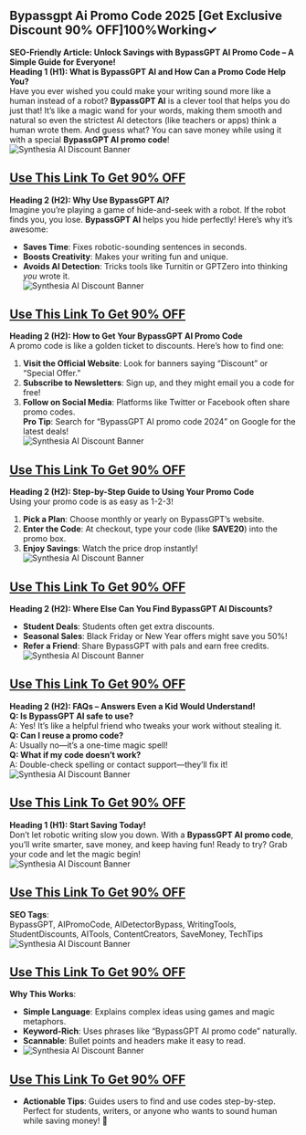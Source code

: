 ## Bypassgpt Ai Promo Code 2025 [Get Exclusive  Discount 90% OFF]100%Working✓
**SEO-Friendly Article: Unlock Savings with BypassGPT AI Promo Code – A Simple Guide for Everyone!**  
**Heading 1 (H1): What is BypassGPT AI and How Can a Promo Code Help You?**  
Have you ever wished you could make your writing sound more like a human instead of a robot? **BypassGPT AI** is a clever tool that helps you do just that! It’s like a magic wand for your words, making them smooth and natural so even the strictest AI detectors (like teachers or apps) think a human wrote them. And guess what? You can save money while using it with a special **BypassGPT AI promo code**!  
![Synthesia AI Discount Banner](https://encrypted-tbn0.gstatic.com/images?q=tbn:ANd9GcQd3YKrgdVI0Gq6PKJCFCs3aRZXTZO35cpGg7KfNFBTuxKUfkzG1evmktNs&s=10)
## [Use This Link To Get 90% OFF]( https://bypassgpt.ai/?ref=ztlkmtn )
**Heading 2 (H2): Why Use BypassGPT AI?**  
Imagine you’re playing a game of hide-and-seek with a robot. If the robot finds you, you lose. **BypassGPT AI** helps you hide perfectly! Here’s why it’s awesome:  
- **Saves Time**: Fixes robotic-sounding sentences in seconds.  
- **Boosts Creativity**: Makes your writing fun and unique.  
- **Avoids AI Detection**: Tricks tools like Turnitin or GPTZero into thinking *you* wrote it.  
![Synthesia AI Discount Banner](https://encrypted-tbn0.gstatic.com/images?q=tbn:ANd9GcQd3YKrgdVI0Gq6PKJCFCs3aRZXTZO35cpGg7KfNFBTuxKUfkzG1evmktNs&s=10)
## [Use This Link To Get 90% OFF]( https://bypassgpt.ai/?ref=ztlkmtn )
**Heading 2 (H2): How to Get Your BypassGPT AI Promo Code**  
A promo code is like a golden ticket to discounts. Here’s how to find one:  
1. **Visit the Official Website**: Look for banners saying “Discount” or “Special Offer.”  
2. **Subscribe to Newsletters**: Sign up, and they might email you a code for free!  
3. **Follow on Social Media**: Platforms like Twitter or Facebook often share promo codes.  
**Pro Tip**: Search for “BypassGPT AI promo code 2024” on Google for the latest deals!  
![Synthesia AI Discount Banner](https://encrypted-tbn0.gstatic.com/images?q=tbn:ANd9GcQd3YKrgdVI0Gq6PKJCFCs3aRZXTZO35cpGg7KfNFBTuxKUfkzG1evmktNs&s=10)
## [Use This Link To Get 90% OFF]( https://bypassgpt.ai/?ref=ztlkmtn )
**Heading 2 (H2): Step-by-Step Guide to Using Your Promo Code**  
Using your promo code is as easy as 1-2-3!  
1. **Pick a Plan**: Choose monthly or yearly on BypassGPT’s website.  
2. **Enter the Code**: At checkout, type your code (like **SAVE20**) into the promo box.  
3. **Enjoy Savings**: Watch the price drop instantly!  
![Synthesia AI Discount Banner](https://encrypted-tbn0.gstatic.com/images?q=tbn:ANd9GcQd3YKrgdVI0Gq6PKJCFCs3aRZXTZO35cpGg7KfNFBTuxKUfkzG1evmktNs&s=10)
## [Use This Link To Get 90% OFF]( https://bypassgpt.ai/?ref=ztlkmtn )
**Heading 2 (H2): Where Else Can You Find BypassGPT AI Discounts?**  
- **Student Deals**: Students often get extra discounts.  
- **Seasonal Sales**: Black Friday or New Year offers might save you 50%!  
- **Refer a Friend**: Share BypassGPT with pals and earn free credits.  
![Synthesia AI Discount Banner](https://encrypted-tbn0.gstatic.com/images?q=tbn:ANd9GcQd3YKrgdVI0Gq6PKJCFCs3aRZXTZO35cpGg7KfNFBTuxKUfkzG1evmktNs&s=10)
## [Use This Link To Get 90% OFF]( https://bypassgpt.ai/?ref=ztlkmtn )
**Heading 2 (H2): FAQs – Answers Even a Kid Would Understand!**  
**Q: Is BypassGPT AI safe to use?**  
A: Yes! It’s like a helpful friend who tweaks your work without stealing it.  
**Q: Can I reuse a promo code?**  
A: Usually no—it’s a one-time magic spell!  
**Q: What if my code doesn’t work?**  
A: Double-check spelling or contact support—they’ll fix it!  
![Synthesia AI Discount Banner](https://encrypted-tbn0.gstatic.com/images?q=tbn:ANd9GcQd3YKrgdVI0Gq6PKJCFCs3aRZXTZO35cpGg7KfNFBTuxKUfkzG1evmktNs&s=10)
## [Use This Link To Get 90% OFF]( https://bypassgpt.ai/?ref=ztlkmtn )
**Heading 1 (H1): Start Saving Today!**  
Don’t let robotic writing slow you down. With a **BypassGPT AI promo code**, you’ll write smarter, save money, and keep having fun! Ready to try? Grab your code and let the magic begin!  
![Synthesia AI Discount Banner](https://encrypted-tbn0.gstatic.com/images?q=tbn:ANd9GcQd3YKrgdVI0Gq6PKJCFCs3aRZXTZO35cpGg7KfNFBTuxKUfkzG1evmktNs&s=10)
## [Use This Link To Get 90% OFF]( https://bypassgpt.ai/?ref=ztlkmtn )
**SEO Tags**:  
 BypassGPT, AIPromoCode, AIDetectorBypass, WritingTools, StudentDiscounts, AITools, ContentCreators, SaveMoney, TechTips  
![Synthesia AI Discount Banner](https://encrypted-tbn0.gstatic.com/images?q=tbn:ANd9GcQd3YKrgdVI0Gq6PKJCFCs3aRZXTZO35cpGg7KfNFBTuxKUfkzG1evmktNs&s=10)
## [Use This Link To Get 90% OFF]( https://bypassgpt.ai/?ref=ztlkmtn )
**Why This Works**:  
- **Simple Language**: Explains complex ideas using games and magic metaphors.  
- **Keyword-Rich**: Uses phrases like “BypassGPT AI promo code” naturally.  
- **Scannable**: Bullet points and headers make it easy to read.
- ![Synthesia AI Discount Banner](https://encrypted-tbn0.gstatic.com/images?q=tbn:ANd9GcQd3YKrgdVI0Gq6PKJCFCs3aRZXTZO35cpGg7KfNFBTuxKUfkzG1evmktNs&s=10)
## [Use This Link To Get 90% OFF]( https://bypassgpt.ai/?ref=ztlkmtn )
- **Actionable Tips**: Guides users to find and use codes step-by-step.  
Perfect for students, writers, or anyone who wants to sound human while saving money! 🎉
